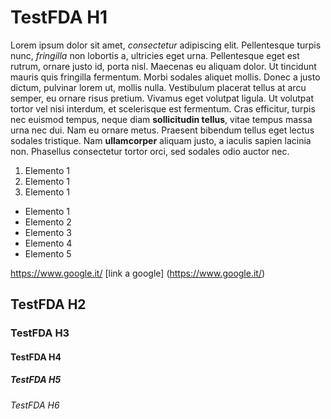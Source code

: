 # TestFDA H1

Lorem ipsum dolor sit amet, *consectetur* adipiscing elit. Pellentesque turpis nunc, _fringilla_ non lobortis a, ultricies eget urna. Pellentesque eget est rutrum, ornare justo id, porta nisl. Maecenas eu aliquam dolor. Ut tincidunt mauris quis fringilla fermentum. Morbi sodales aliquet mollis. Donec a justo dictum, pulvinar lorem ut, mollis nulla. Vestibulum placerat tellus at arcu semper, eu ornare risus pretium. Vivamus eget volutpat ligula. Ut volutpat tortor vel nisi interdum, et scelerisque est fermentum. Cras efficitur, turpis nec euismod tempus, neque diam **sollicitudin tellus**, vitae tempus massa urna nec dui. Nam eu ornare metus. Praesent bibendum tellus eget lectus sodales tristique. Nam __ullamcorper__ aliquam justo, a iaculis sapien lacinia non. Phasellus consectetur tortor orci, sed sodales odio auctor nec. 

1. Elemento 1
2. Elemento 1
3. Elemento 1


* Elemento 1
* Elemento 2
* Elemento 3
* Elemento 4
* Elemento 5

https://www.google.it/
[link a google] (https://www.google.it/)


## TestFDA H2
### TestFDA H3
#### TestFDA H4
##### TestFDA H5
###### TestFDA H6
